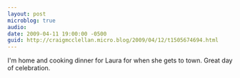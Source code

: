 ```yaml
---
layout: post
microblog: true
audio: 
date: 2009-04-11 19:00:00 -0500
guid: http://craigmcclellan.micro.blog/2009/04/12/t1505674694.html
---
```

I'm home and cooking dinner for Laura for when she gets to town.  Great day of celebration.

